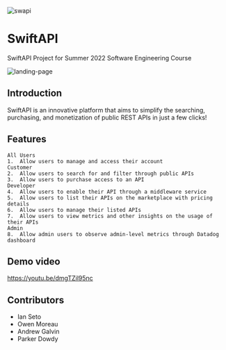 ![swapi](https://github.com/setoi1/SwiftAPI/assets/56894020/9fab5929-d2b3-4062-8ae0-9545715f23a6)
# SwiftAPI

SwiftAPI Project for Summer 2022 Software Engineering Course

![landing-page](https://github.com/setoi1/SwiftAPI/assets/56894020/805ae43e-2e81-42d0-ad87-fe88be358873)

## Introduction

SwiftAPI is an innovative platform that aims to simplify the searching, purchasing, and monetization of public REST APIs in just a few clicks!

## Features

	All Users
	1.	Allow users to manage and access their account
	Customer
	2.	Allow users to search for and filter through public APIs
	3.	Allow users to purchase access to an API
	Developer
	4.	Allow users to enable their API through a middleware service
	5.	Allow users to list their APIs on the marketplace with pricing details
	6.	Allow users to manage their listed APIs
	7.	Allow users to view metrics and other insights on the usage of their APIs
	Admin
	8.	Allow admin users to observe admin-level metrics through Datadog dashboard

## Demo video

https://youtu.be/dmgTZil95nc

## Contributors

* Ian Seto
* Owen Moreau
* Andrew Galvin
* Parker Dowdy
